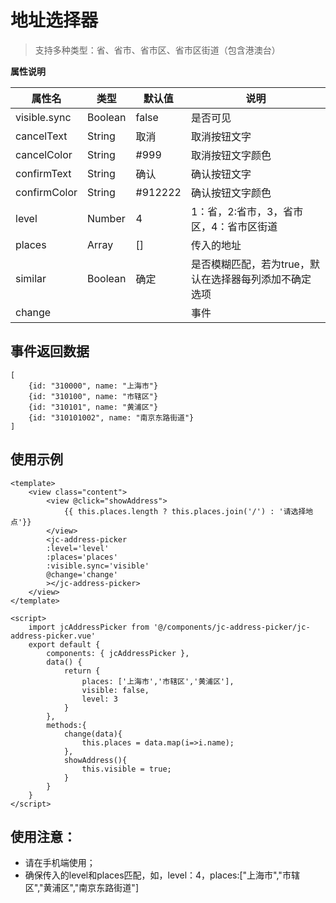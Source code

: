 # 地址选择器

>支持多种类型：省、省市、省市区、省市区街道（包含港澳台）

**属性说明**

| 属性名 | 类型 | 默认值 | 说明 |
| --- | --- | --- | --- |
| visible.sync | Boolean | false | 是否可见 |
| cancelText | String | 取消 | 取消按钮文字 |
| cancelColor | String | #999 | 取消按钮文字颜色 |
| confirmText | String | 确认 | 确认按钮文字 |
| confirmColor | String | #912222 | 确认按钮文字颜色 |
| level | Number | 4 | 1：省，2:省市，3，省市区，4：省市区街道 |
| places | Array | [] | 传入的地址|
| similar | Boolean | 确定 | 是否模糊匹配，若为true，默认在选择器每列添加不确定选项 |
| change |  |  | 事件 |


## 事件返回数据

```
[
	{id: "310000", name: "上海市"}
	{id: "310100", name: "市辖区"}
	{id: "310101", name: "黄浦区"}
	{id: "310101002", name: "南京东路街道"}
]

```


## 使用示例

```vue
<template>
	<view class="content">
		<view @click="showAddress">
			{{ this.places.length ? this.places.join('/') : '请选择地点'}}
		</view>
		<jc-address-picker 
		:level='level'
		:places='places' 
		:visible.sync='visible'
		@change='change'
		></jc-address-picker>
	</view>
</template>

<script>
	import jcAddressPicker from '@/components/jc-address-picker/jc-address-picker.vue'
	export default {
		components: { jcAddressPicker },
		data() {
			return {
				places: ['上海市','市辖区','黄浦区'],
				visible: false,
				level: 3
			}
		},
		methods:{
			change(data){
				this.places = data.map(i=>i.name);
			},
			showAddress(){
				this.visible = true;
			}
		}
	}
</script>

```



## 使用注意：
 
  - 请在手机端使用；
  - 确保传入的level和places匹配，如，level：4，places:["上海市","市辖区","黄浦区","南京东路街道"]

